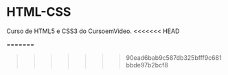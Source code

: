 # HTML-CSS
 Curso de HTML5 e CSS3 do CursoemVideo.
<<<<<<< HEAD

=======
 
>>>>>>> 90ead6bab9c587db325bfff9c681bbde97b2bcf8
